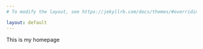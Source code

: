 ```yaml
---
# To modify the layout, see https://jekyllrb.com/docs/themes/#overriding-theme-defaults

layout: default
---
```

This is my homepage